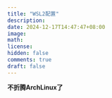 ```yaml
---
title: "WSL2配置"
description: 
date: 2024-12-17T14:47:47+08:00
image: 
math: 
license: 
hidden: false
comments: true
draft: false
---
```


**不折腾ArchLinux了**
